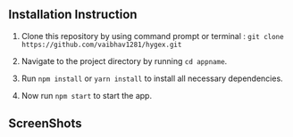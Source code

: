 ## Installation Instruction 
1. Clone this repository by using command prompt or terminal : `git clone https://github.com/vaibhav1281/hygex.git`

2. Navigate to the project directory by running `cd appname`.
3. Run `npm install` or `yarn install` to install all necessary dependencies.
4. Now run `npm start` to start the app.

## ScreenShots